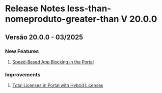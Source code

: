 # Release Notes less-than-nomeproduto-greater-than V 20.0.0

## **Versão 20.0.0 - 03/2025**


### **New Features**

1. [Speed-Based App Blocking in the Portal](Speed-Based-App-Blocking-In-The-Portal.md)

### **Improvements**

1. [Total Licenses in Portal with Hybrid Licenses](Total-Licenses-In-Portal-With-Hybrid-Licenses.md)
